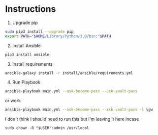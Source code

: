 
# Instructions

1. Upgrade pip
```sh
sudo pip3 install --upgrade pip
export PATH="$HOME/Library/Python/3.8/bin:"$PATH 
```

2. Install Ansible
```sh
pip3 install ansible
```

3. Install requirements
```sh
ansible-galaxy install -r install/ansible/requirements.yml
```

4. Run Playbook

```sh
ansible-playbook main.yml --ask-become-pass --ask-vault-pass
```
or work

```sh
ansible-playbook main.yml --ask-become-pass --ask-vault-pass -l vgw
```


I don't think I should need to run this but I'm leaving it here incase
```
sudo chown -R "$USER":admin /usr/local
```
